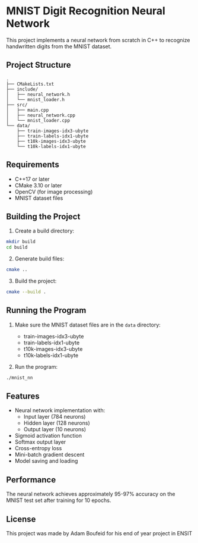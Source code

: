 # MNIST Digit Recognition Neural Network

This project implements a neural network from scratch in C++ to recognize handwritten digits from the MNIST dataset.

## Project Structure

```
.
├── CMakeLists.txt
├── include/
│   ├── neural_network.h
│   └── mnist_loader.h
├── src/
│   ├── main.cpp
│   ├── neural_network.cpp
│   └── mnist_loader.cpp
└── data/
    ├── train-images-idx3-ubyte
    ├── train-labels-idx1-ubyte
    ├── t10k-images-idx3-ubyte
    └── t10k-labels-idx1-ubyte
```

## Requirements

- C++17 or later
- CMake 3.10 or later
- OpenCV (for image processing)
- MNIST dataset files

## Building the Project

1. Create a build directory:
```bash
mkdir build
cd build
```

2. Generate build files:
```bash
cmake ..
```

3. Build the project:
```bash
cmake --build .
```

## Running the Program

1. Make sure the MNIST dataset files are in the `data` directory:
   - train-images-idx3-ubyte
   - train-labels-idx1-ubyte
   - t10k-images-idx3-ubyte
   - t10k-labels-idx1-ubyte

2. Run the program:
```bash
./mnist_nn
```

## Features

- Neural network implementation with:
  - Input layer (784 neurons)
  - Hidden layer (128 neurons)
  - Output layer (10 neurons)
- Sigmoid activation function
- Softmax output layer
- Cross-entropy loss
- Mini-batch gradient descent
- Model saving and loading

## Performance

The neural network achieves approximately 95-97% accuracy on the MNIST test set after training for 10 epochs.

## License
This project was made by Adam Boufeid for his end of year project in ENSIT
